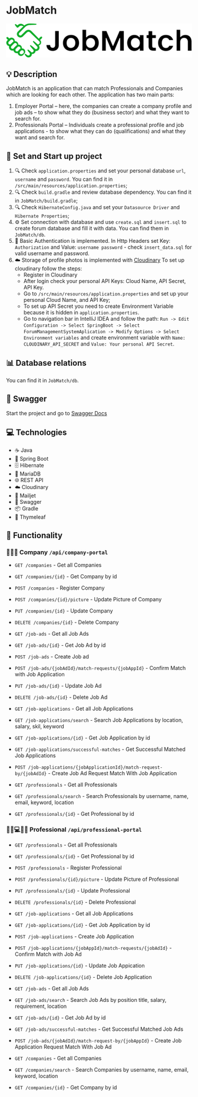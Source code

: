# JobMatch 

![JobMatchLogo](JobMatch/src/main/resources/static/images/logo-jobMatch-for-Github.png)

## 💡 Description

JobMatch is an application that can match Professionals and Companies which are looking for each other.
The application has two main parts:
1. Employer Portal – here, the companies can create a company profile and job ads – to show what they do (business sector) and what they want to search for. 
2. Professionals Portal – Individuals create a professional profile and job applications - to show what they can do (qualifications) and what they want and search for.

## 🚀 Set and Start up project

1. 🔍 Check `application.properties` and set your personal database `url`, `username` and `password`. 
You can find it in `/src/main/resources/application.properties`;
2. 🔍 Check `build.gradle` and review database dependency.
You can find it in `JobMatch/build.gradle`;
3. 🔍 Check `HibernateConfig.java` and set your `Datasource Driver` and `Hibernate Properties`;
4. ⚙️ Set connection with database and use `create.sql` and `insert.sql` to create forum database and fill it with data.
You can find them in `JobMatch/db`.
5. 🔐 Basic Authentication is implemented. In Http Headers set Key: `Authorization` and Value: `username password` - check `insert_data.sql` for valid username and password.
6. ☁️ Storage of profile photos is implemented with [Cloudinary](https://cloudinary.com/) To set up cloudinary follow the steps:
   - Register in Cloudinary
   - After login check your personal API Keys: Cloud Name, API Secret, API Key.
   - Go to `/src/main/resources/application.properties` and set up your personal Cloud Name, and API Key;
   - To set up API Secret you need to create Environment Variable because it is hidden in `application.properties`.
   - Go to navigation bar in IntelliJ IDEA and follow the path: `Run -> Edit Configuration -> Select SpringBoot -> Select ForumManagementSystemAplication -> Modify Options -> Select Environment variables` and create environment variable with `Name: CLOUDINARY_API_SECRET` and `Value: Your personal API Secret`.
  
## 📊 Database relations
You can find it in `JobMatch/db`.

## 📜 Swagger
Start the project and go to [Swagger Docs](http://localhost:8080/swagger-ui/index.html)

## 💻 Technologies
* ☕️ Java
* 🌱 Spring Boot 
* 🗄️ Hibernate
* 💾 MariaDB
* 🌐 REST API
* ☁️ Cloudinary
* 📧 Mailjet
* 📜 Swagger
* 📦 Gradle
* 🍃 Thymeleaf
  
## 🔧 Functionality

### 🏢💼🌐 Company `/api/company-portal`

* `GET /companies`  - Get all Companies
* `GET /companies/{id}`  - Get Company by id
* `POST /companies`  - Register Company 
* `POST /companies/{id}/picture`  - Update Picture of Company
* `PUT /companies/{id}`  - Update Company
* `DELETE /companies/{id}`  - Delete Company


* `GET /job-ads`  - Get all Job Ads
* `GET /job-ads/{id}`  - Get Job Ad by id
* `POST /job-ads`  - Create Job ad 
* `POST /job-ads/{jobAdId}/match-requests/{jobAppId}`  - Confirm Match with Job Application
* `PUT /job-ads/{id}`  - Update Job Ad
* `DELETE /job-ads/{id}`  - Delete Job Ad


* `GET /job-applications`  - Get all Job Applications
* `GET /job-applications/search`  - Search Job Applications by location, salary, skil, keyword
* `GET /job-applications/{id}`  - Get Job Application by id
* `GET /job-applications/successful-matches`  - Get Successful Matched Job Applications
* `POST /job-applications/{jobApplicationId}/match-request-by/{jobAdId}`  - Create Job Ad Request Match With Job Application


* `GET /professionals`  - Get all Professionals
* `GET /professionals/search`  - Search Professionals by username, name, email, keyword, location
* `GET /professionals/{id}`  - Get Professional by id


### 👨‍💼💻👩‍💼 Professional  `/api/professional-portal`

* `GET /professionals`  - Get all Professionals
* `GET /professionals/{id}`  - Get Professional by id
* `POST /professionals`  - Register Professional 
* `POST /professionals/{id}/picture`  - Update Picture of Professional
* `PUT /professionals/{id}`  - Update Professional
* `DELETE /professionals/{id}`  - Delete Professional


* `GET /job-applications`  - Get all Job Applications
* `GET /job-applications/{id}`  - Get Job Application by id
* `POST /job-applications`  - Create Job Application 
* `POST /job-applications/{jobAppId}/match-requests/{jobAdId}`  - Confirm Match with Job Ad
* `PUT /job-applications/{id}`  - Update Job Appication
* `DELETE /job-applications/{id}`  - Delete Job Application


* `GET /job-ads`  - Get all Job Ads
* `GET /job-ads/search`  - Search Job Ads by position title, salary, requirement, location
* `GET /job-ads/{id}`  - Get Job Ad by id
* `GET /job-ads/successful-matches`  - Get Successful Matched Job Ads
* `POST /job-ads/{jobAdId}/match-request-by/{jobAppId}`  - Create Job Application Request Match With Job Ad


* `GET /companies`  - Get all Companies
* `GET /companies/search`  - Search Companies by username, name, email, keyword, location
* `GET /companies/{id}`  - Get Company by id


